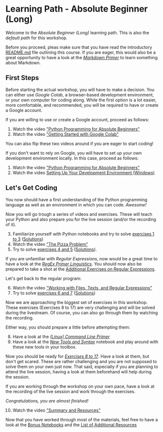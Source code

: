 # Learning Path - Absolute Beginner (Long)

Welcome to the *Absolute Beginner (Long)* learning path. This is also the *default path* for this workshop.

Before you proceed, pleas make sure that you have read the introductory [README.md](https://github.com/IngoKl/python-programming-for-linguists/blob/main/README.md) file outlining this course. If you are eager, this would also be a great opportunity to have a look at the [*Markdown Primer*](https://github.com/IngoKl/python-programming-for-linguists/blob/main/Markdown_Primer.md) to learn something about Markdown.

## First Steps

Before starting the actual workshop, you will have to make a decision. You can either use *Google Colab*, a browser-based development environment, or your own computer for coding along. While the first option is a lot easier, more comfortable, and recommended, you will be required to have or create a Google account.

If you are willing to use or create a Google account, proceed as follows:

1. Watch the video ["Python Programming for Absolute Beginners"](https://www.youtube.com/watch?v=4UnF45lniyY)
2. Watch the video ["Getting Started with Google Colab"](https://www.youtube.com/watch?v=JxjUEvQSFkU)

You can also flip these two videos around if you are eager to start coding!

If you don't want to rely on Google, you will have to set up your own development environment locally. In this case, proceed as follows:

1. Watch the video ["Python Programming for Absolute Beginners"](https://www.youtube.com/watch?v=4UnF45lniyY)
2. Watch the video [Setting Up Your Development Environment (Windows)](https://www.youtube.com/watch?v=xrXEouns3fg)

## Let's Get Coding

You now should have a first understanding of the Python programming language as well as an environment in which you can code. *Awesome!*

Now you will go trough a series of videos and exercises. These will teach your Python and also prepare you for the live session (and/or the recording of it).

3. Familiarize yourself with Python notebooks and try to solve [exercises 1 to 3](https://github.com/IngoKl/python-programming-for-linguists/blob/main/2020/exercises/Exercises%201-3.pdf) ([Solutions](https://github.com/IngoKl/python-programming-for-linguists/blob/main/2020/exercises/Solutions_Exercises_1_3.ipynb))
4. Watch the video ["The Pizza Problem"](https://www.youtube.com/watch?v=g9tOyVI5B3E)
5. Try to solve [exercises 4 and 5](https://github.com/IngoKl/python-programming-for-linguists/blob/main/2020/exercises/Exercises%204-5.pdf) ([Solutions](https://github.com/IngoKl/python-programming-for-linguists/blob/main/2020/exercises/Solutions_Exercises_4_5.ipynb)).

If you are unfamiliar with *Regular Expressions*, now would be a great time to have a look at the [*RegEx Primer Linguistics*](https://www.youtube.com/watch?v=p7-QkwOU9RY). You should now also be prepared to take a shot at the [Additional Exercises on Regular Expressions](https://www.youtube.com/watch?v=GGEveroG3Fgs).

Let's get back to the regular program:

6. Watch the video ["Working with Files, Texts, and Regular Expressions"](https://www.youtube.com/watch?v=y37_JvSY-GM)
7. Try to solve [exercises 6 and 7](https://github.com/IngoKl/python-programming-for-linguists/blob/main/2020/exercises/Exercises%206-7.pdf) ([Solutions](https://github.com/IngoKl/python-programming-for-linguists/blob/main/2020/exercises/Solutions_Exercises_6_7.ipynb))

Now we are approaching the biggest set of exercises in this workshop. These exercises (Exercises 8 to 17) are very challenging and will be solved during the livestream. Of course, you can also go through them by watching the recording.

Either way, you should prepare a little before attempting them:

8. Have a look at the [*(Linux) Command Line Primer*](https://github.com/IngoKl/python-programming-for-linguists/blob/main/Command_Line_Primer.md)
9. Have a look at the [*New Tools and Syntax*](https://github.com/IngoKl/python-programming-for-linguists/blob/main/2021/notebooks/03_New_Tools_and_Syntax.ipynb) notebook and play around with these new tools in your toolbox.

Now you should be ready for [*Exercises 8 to 17*](https://github.com/IngoKl/python-programming-for-linguists/blob/main/2021/exercises/Exercises%208-17.pdf). Have a look at them, but don't get scared. These are rather challenging and you are not supposed to solve them on your own just now. That said, especially if you are planning to attend the live session, having a look at them beforehand will help during the session.

If you are working through the workshop on your own pace, have a look at the recording of the live session and work through the exercises.

*Congratulations, you are almost finished!*

10. Watch the video ["Summary and Resources"](https://www.youtube.com/watch?v=ajKqESDmrKc)

Now that you have worked through most of the materials, feel free to have a look at the [Bonus Notebooks](https://github.com/IngoKl/python-programming-for-linguists/tree/main/Bonus%20Notebooks) and the [List of Additional Resources](https://github.com/IngoKl/python-programming-for-linguists/blob/main/Links_to_Resources.md)